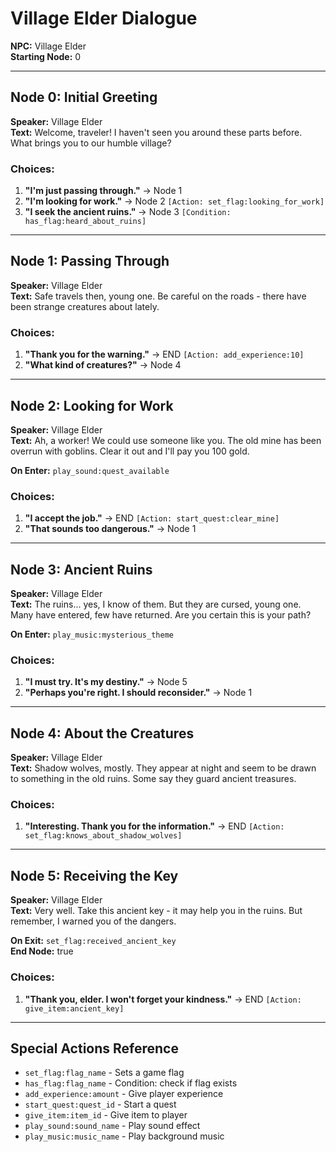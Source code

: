 # Village Elder Dialogue

**NPC:** Village Elder  
**Starting Node:** 0

---

## Node 0: Initial Greeting
**Speaker:** Village Elder  
**Text:** Welcome, traveler! I haven't seen you around these parts before. What brings you to our humble village?

### Choices:
1. **"I'm just passing through."** → Node 1
2. **"I'm looking for work."** → Node 2 `[Action: set_flag:looking_for_work]`
3. **"I seek the ancient ruins."** → Node 3 `[Condition: has_flag:heard_about_ruins]`

---

## Node 1: Passing Through
**Speaker:** Village Elder  
**Text:** Safe travels then, young one. Be careful on the roads - there have been strange creatures about lately.

### Choices:
1. **"Thank you for the warning."** → END `[Action: add_experience:10]`
2. **"What kind of creatures?"** → Node 4

---

## Node 2: Looking for Work
**Speaker:** Village Elder  
**Text:** Ah, a worker! We could use someone like you. The old mine has been overrun with goblins. Clear it out and I'll pay you 100 gold.

**On Enter:** `play_sound:quest_available`

### Choices:
1. **"I accept the job."** → END `[Action: start_quest:clear_mine]`
2. **"That sounds too dangerous."** → Node 1

---

## Node 3: Ancient Ruins
**Speaker:** Village Elder  
**Text:** The ruins... yes, I know of them. But they are cursed, young one. Many have entered, few have returned. Are you certain this is your path?

**On Enter:** `play_music:mysterious_theme`

### Choices:
1. **"I must try. It's my destiny."** → Node 5
2. **"Perhaps you're right. I should reconsider."** → Node 1

---

## Node 4: About the Creatures
**Speaker:** Village Elder  
**Text:** Shadow wolves, mostly. They appear at night and seem to be drawn to something in the old ruins. Some say they guard ancient treasures.

### Choices:
1. **"Interesting. Thank you for the information."** → END `[Action: set_flag:knows_about_shadow_wolves]`

---

## Node 5: Receiving the Key
**Speaker:** Village Elder  
**Text:** Very well. Take this ancient key - it may help you in the ruins. But remember, I warned you of the dangers.

**On Exit:** `set_flag:received_ancient_key`  
**End Node:** true

### Choices:
1. **"Thank you, elder. I won't forget your kindness."** → END `[Action: give_item:ancient_key]`

---

## Special Actions Reference

- `set_flag:flag_name` - Sets a game flag
- `has_flag:flag_name` - Condition: check if flag exists
- `add_experience:amount` - Give player experience
- `start_quest:quest_id` - Start a quest
- `give_item:item_id` - Give item to player
- `play_sound:sound_name` - Play sound effect
- `play_music:music_name` - Play background music
